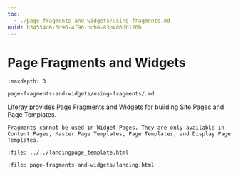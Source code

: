 ```yaml
---
toc:
  - ./page-fragments-and-widgets/using-fragments.md
uuid: b34554d6-3d96-4f96-bcb8-83b486db176b
---
```

# Page Fragments and Widgets

```{toctree}
:maxdepth: 3

page-fragments-and-widgets/using-fragments/.md
```
<!--TASK: Develop into-->
Liferay provides Page Fragments and Widgets for building Site Pages and Page Templates.

```{note}
Fragments cannot be used in Widget Pages. They are only available in Content Pages, Master Page Templates, Page Templates, and Display Page Templates.
```

```{raw} html
:file: ../../landingpage_template.html
```

```{raw} html
:file: page-fragments-and-widgets/landing.html
```
